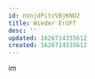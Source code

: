 ```yaml
---
id: nVnjdPitcVBjKNU2
title: Wieder EröFf
desc: ''
updated: 1626714335612
created: 1626714335612
---
```


im
